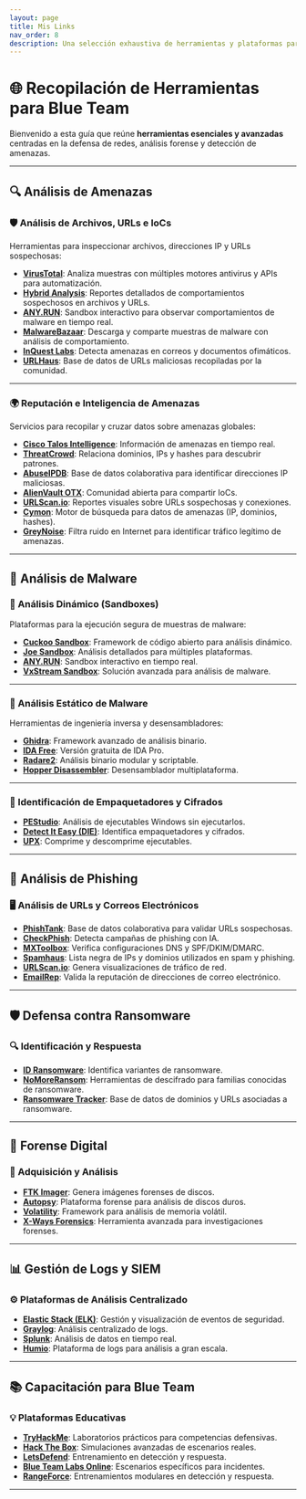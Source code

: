 ```yaml
---
layout: page
title: Mis Links
nav_order: 8
description: Una selección exhaustiva de herramientas y plataformas para operaciones Blue Team, organizadas por categorías técnicas.
---
```


# **🌐 Recopilación de Herramientas para Blue Team**  
Bienvenido a esta guía que reúne **herramientas esenciales y avanzadas** centradas en la defensa de redes, análisis forense y detección de amenazas. 

---

## **🔍 Análisis de Amenazas**  

### **🛡️ Análisis de Archivos, URLs e IoCs**  
Herramientas para inspeccionar archivos, direcciones IP y URLs sospechosas:  

- **[VirusTotal](https://www.virustotal.com)**: Analiza muestras con múltiples motores antivirus y APIs para automatización.  
- **[Hybrid Analysis](https://www.hybrid-analysis.com)**: Reportes detallados de comportamientos sospechosos en archivos y URLs.  
- **[ANY.RUN](https://any.run)**: Sandbox interactivo para observar comportamientos de malware en tiempo real.  
- **[MalwareBazaar](https://malwarebazaar.org)**: Descarga y comparte muestras de malware con análisis de comportamiento.  
- **[InQuest Labs](https://labs.inquest.net)**: Detecta amenazas en correos y documentos ofimáticos.  
- **[URLHaus](https://urlhaus.abuse.ch)**: Base de datos de URLs maliciosas recopiladas por la comunidad.  

---

### **🌍 Reputación e Inteligencia de Amenazas**  
Servicios para recopilar y cruzar datos sobre amenazas globales:  

- **[Cisco Talos Intelligence](https://www.talosintelligence.com)**: Información de amenazas en tiempo real.  
- **[ThreatCrowd](https://www.threatcrowd.org)**: Relaciona dominios, IPs y hashes para descubrir patrones.  
- **[AbuseIPDB](https://www.abuseipdb.com)**: Base de datos colaborativa para identificar direcciones IP maliciosas.  
- **[AlienVault OTX](https://otx.alienvault.com)**: Comunidad abierta para compartir IoCs.  
- **[URLScan.io](https://urlscan.io)**: Reportes visuales sobre URLs sospechosas y conexiones.  
- **[Cymon](https://www.cymon.io)**: Motor de búsqueda para datos de amenazas (IP, dominios, hashes).  
- **[GreyNoise](https://www.greynoise.io)**: Filtra ruido en Internet para identificar tráfico legítimo de amenazas.  

---

## **🐾 Análisis de Malware**  

### **🚀 Análisis Dinámico (Sandboxes)**  
Plataformas para la ejecución segura de muestras de malware:  

- **[Cuckoo Sandbox](https://cuckoosandbox.org)**: Framework de código abierto para análisis dinámico.  
- **[Joe Sandbox](https://www.joesecurity.org)**: Análisis detallados para múltiples plataformas.  
- **[ANY.RUN](https://any.run)**: Sandbox interactivo en tiempo real.  
- **[VxStream Sandbox](https://www.vmray.com)**: Solución avanzada para análisis de malware.  

---

### **🔬 Análisis Estático de Malware**  
Herramientas de ingeniería inversa y desensambladores:  

- **[Ghidra](https://ghidra-sre.org)**: Framework avanzado de análisis binario.  
- **[IDA Free](https://www.hex-rays.com/products/ida/support/download_freeware/)**: Versión gratuita de IDA Pro.  
- **[Radare2](https://rada.re/n/)**: Análisis binario modular y scriptable.  
- **[Hopper Disassembler](https://www.hopperapp.com)**: Desensamblador multiplataforma.  

---

### **🔐 Identificación de Empaquetadores y Cifrados**  

- **[PEStudio](https://www.winitor.com)**: Análisis de ejecutables Windows sin ejecutarlos.  
- **[Detect It Easy (DIE)](https://github.com/horsicq/Detect-It-Easy)**: Identifica empaquetadores y cifrados.  
- **[UPX](https://upx.github.io)**: Comprime y descomprime ejecutables.  

---

## **📧 Análisis de Phishing**  

### **🖥️ Análisis de URLs y Correos Electrónicos**  

- **[PhishTank](https://www.phishtank.com)**: Base de datos colaborativa para validar URLs sospechosas.  
- **[CheckPhish](https://www.checkphish.ai)**: Detecta campañas de phishing con IA.  
- **[MXToolbox](https://mxtoolbox.com)**: Verifica configuraciones DNS y SPF/DKIM/DMARC.  
- **[Spamhaus](https://www.spamhaus.org)**: Lista negra de IPs y dominios utilizados en spam y phishing.  
- **[URLScan.io](https://urlscan.io)**: Genera visualizaciones de tráfico de red.  
- **[EmailRep](https://emailrep.io)**: Valida la reputación de direcciones de correo electrónico.  

---

## **🛡️ Defensa contra Ransomware**  

### **🔍 Identificación y Respuesta**  

- **[ID Ransomware](https://www.id-ransomware.malwarehunterteam.com)**: Identifica variantes de ransomware.  
- **[NoMoreRansom](https://www.nomoreransom.org)**: Herramientas de descifrado para familias conocidas de ransomware.  
- **[Ransomware Tracker](https://ransomwaretracker.abuse.ch)**: Base de datos de dominios y URLs asociadas a ransomware.  

---

## **🔎 Forense Digital**  

### **🧩 Adquisición y Análisis**  

- **[FTK Imager](https://accessdata.com/product-download)**: Genera imágenes forenses de discos.  
- **[Autopsy](https://www.sleuthkit.org/autopsy/)**: Plataforma forense para análisis de discos duros.  
- **[Volatility](https://www.volatilityfoundation.org)**: Framework para análisis de memoria volátil.  
- **[X-Ways Forensics](https://www.x-ways.net/forensics/)**: Herramienta avanzada para investigaciones forenses.  

---

## **📊 Gestión de Logs y SIEM**  

### **⚙️ Plataformas de Análisis Centralizado**  

- **[Elastic Stack (ELK)](https://www.elastic.co/elk-stack)**: Gestión y visualización de eventos de seguridad.  
- **[Graylog](https://www.graylog.org)**: Análisis centralizado de logs.  
- **[Splunk](https://www.splunk.com)**: Análisis de datos en tiempo real.  
- **[Humio](https://www.humio.com)**: Plataforma de logs para análisis a gran escala.  

---

## **📚 Capacitación para Blue Team**  

### **💡 Plataformas Educativas**  

- **[TryHackMe](https://www.tryhackme.com)**: Laboratorios prácticos para competencias defensivas.  
- **[Hack The Box](https://www.hackthebox.eu)**: Simulaciones avanzadas de escenarios reales.  
- **[LetsDefend](https://www.letsdefend.io)**: Entrenamiento en detección y respuesta.  
- **[Blue Team Labs Online](https://www.btl.io)**: Escenarios específicos para incidentes.  
- **[RangeForce](https://www.rangeforce.com)**: Entrenamientos modulares en detección y respuesta.  

---

